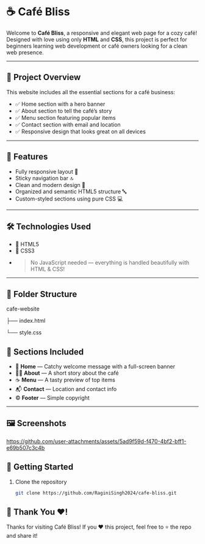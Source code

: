 # ☕ Café Bliss

Welcome to **Café Bliss**, a responsive and elegant web page for a cozy café! Designed with love using only **HTML** and **CSS**, this project is perfect for beginners learning web development or café owners looking for a clean web presence.

---

## 📌 Project Overview
This website includes all the essential sections for a café business:
- ✅ Home section with a hero banner
- ✅ About section to tell the café’s story
- ✅ Menu section featuring popular items
- ✅ Contact section with email and location
- ✅ Responsive design that looks great on all devices

---

## 🌟 Features
- Fully responsive layout 📱  
- Sticky navigation bar 🔝  
- Clean and modern design 🎨  
- Organized and semantic HTML5 structure 🔤  
- Custom-styled sections using pure CSS 💻

---

## 🛠️ Technologies Used
- 🧱 HTML5  
- 🎨 CSS3
- > No JavaScript needed — everything is handled beautifully with HTML & CSS!

---

## 📂 Folder Structure

cafe-website

├── index.html

└── style.css


## 🧾 Sections Included
- 🏡 **Home** — Catchy welcome message with a full-screen banner
- 🧑‍🍳 **About** — A short story about the café
- ☕ **Menu** — A tasty preview of top items
- 📬 **Contact** — Location and contact info
- ©️ **Footer** — Simple copyright

---


## 🖼️ Screenshots



https://github.com/user-attachments/assets/5ad9f59d-f470-4bf2-bff1-e69b507c3c4b




## 🚀 Getting Started

1. Clone the repository  
   ```bash
   git clone https://github.com/RaginiSingh2024/cafe-bliss.git

## 🫶 Thank You ❤️!
Thanks for visiting Café Bliss!
If you ❤️ this project, feel free to ⭐ the repo and share it!





